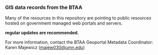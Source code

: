 ### GIS data records from the BTAA

Many of the resources in this repository are pointing to public resources hosted on government managed web portals and servers.

**regular updates are recommended.**

For more information, contact the BTAA Geoportal Metadata Coordinator: Karen Majewicz (majew030@umn.edu)